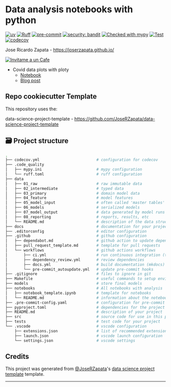 # Data analysis notebooks with python

[![uv](https://img.shields.io/endpoint?url=https://raw.githubusercontent.com/astral-sh/uv/main/assets/badge/v0.json)](https://github.com/astral-sh/uv)
[![Ruff](https://img.shields.io/endpoint?url=https://raw.githubusercontent.com/charliermarsh/ruff/main/assets/badge/v2.json)](https://github.com/charliermarsh/ruff)
[![pre-commit](https://img.shields.io/badge/pre--commit-enabled-brightgreen?logo=pre-commit&logoColor=white)](https://github.com/pre-commit/pre-commit)
[![security: bandit](https://img.shields.io/badge/security-bandit-yellow.svg)](https://github.com/PyCQA/bandit)
[![Checked with mypy](https://www.mypy-lang.org/static/mypy_badge.svg)](https://mypy-lang.org/)
[![Test](https://github.com/JoseRZapata/Data_analysis_notebooks/actions/workflows/test.yml/badge.svg?branch=main)](https://github.com/JoseRZapata/Data_analysis_notebooks/actions/workflows/test.yml)
[![codecov](https://codecov.io/gh/JoseRZapata/Data_analysis_notebooks/graph/badge.svg?token=27YGHC6I19)](https://codecov.io/gh/JoseRZapata/Data_analysis_notebooks)

Jose Ricardo Zapata - <https://joserzapata.github.io/>

[![Invitame a un Cafe](https://img.buymeacoffee.com/button-api/?text=Invítame+a+un+Café&emoji=&slug=joserzapata&button_colour=328cc1&font_colour=ffffff&font_family=Comic&outline_colour=000000&coffee_colour=FFDD00)](https://www.buymeacoffee.com/joserzapata)

- Covid data plots with ploty
    - [Notebook](https://github.com/JoseRZapata/Data_analysis_notebooks/blob/main/notebooks/01-Covid19_visualization/01-Covid19_Visualizacion_es.ipynb)
    - [Blog post](https://joserzapata.github.io/post/covid19-visualizacion/)

## Repo cookiecutter Template

This repository uses the:

data-science-project-template - <https://github.com/JoseRZapata/data-science-project-template>

## 🗃️ Project structure

```bash
.
├── codecov.yml                         # configuration for codecov
├── .code_quality
│   ├── mypy.ini                        # mypy configuration
│   └── ruff.toml                       # ruff configuration
├── data
│   ├── 01_raw                          # raw immutable data
│   ├── 02_intermediate                 # typed data
│   ├── 03_primary                      # domain model data
│   ├── 04_feature                      # model features
│   ├── 05_model_input                  # often called 'master tables'
│   ├── 06_models                       # serialized models
│   ├── 07_model_output                 # data generated by model runs
│   ├── 08_reporting                    # reports, results, etc
│   └── README.md                       # description of the data structure
├── docs                                # documentation for your project
├── .editorconfig                       # editor configuration
├── .github                             # github configuration
│   ├── dependabot.md                   # github action to update dependencies
│   ├── pull_request_template.md        # template for pull requests
│   └── workflows                       # github actions workflows
│       ├── ci.yml                      # run continuous integration (tests, pre-commit, etc.)
│       ├── dependency_review.yml       # review dependencies
│       ├── docs.yml                    # build documentation (mkdocs)
│       └── pre-commit_autoupdate.yml   # update pre-commit hooks
├── .gitignore                          # files to ignore in git
├── Makefile                            # useful commands to setup environment, run tests, etc.
├── models                              # store final models
├── notebooks                           # All notebooks with analysis    
│   ├── notebook_template.ipynb         # template for notebooks
│   └── README.md                       # information about the notebooks
├── .pre-commit-config.yaml             # configuration for pre-commit hooks
├── pyproject.toml                      # dependencies for the project
├── README.md                           # description of your project
├── src                                 # source code for use in this project
├── tests                               # test code for your project
└── .vscode                             # vscode configuration
    ├── extensions.json                 # list of recommended extensions
    ├── launch.json                     # vscode launch configuration
    └── settings.json                   # vscode settings
```

## Credits

This project was generated from [@JoseRZapata]'s [data science project template] template.

---
[@JoseRZapata]: https://github.com/JoseRZapata

[data science project template]: https://github.com/JoseRZapata/data-science-project-template
